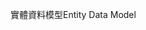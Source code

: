 <span data-ttu-id="fe10a-101">實體資料模型</span><span class="sxs-lookup"><span data-stu-id="fe10a-101">Entity Data Model</span></span>